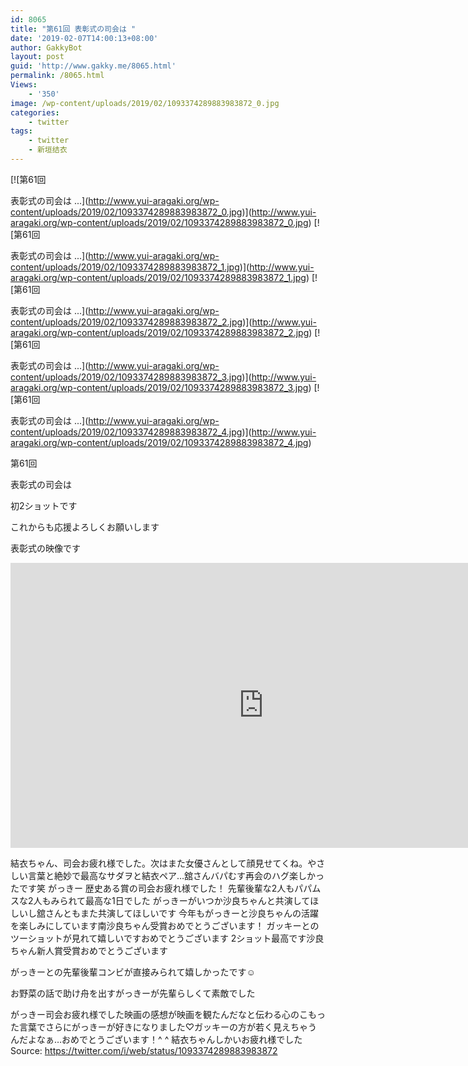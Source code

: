 ```yaml
---
id: 8065
title: "第61回 表彰式の司会は "
date: '2019-02-07T14:00:13+08:00'
author: GakkyBot
layout: post
guid: 'http://www.gakky.me/8065.html'
permalink: /8065.html
Views:
    - '350'
image: /wp-content/uploads/2019/02/1093374289883983872_0.jpg
categories:
    - twitter
tags:
    - twitter
    - 新垣结衣
---
```


[![第61回

表彰式の司会は ...](http://www.yui-aragaki.org/wp-content/uploads/2019/02/1093374289883983872_0.jpg)](http://www.yui-aragaki.org/wp-content/uploads/2019/02/1093374289883983872_0.jpg)
[![第61回

表彰式の司会は ...](http://www.yui-aragaki.org/wp-content/uploads/2019/02/1093374289883983872_1.jpg)](http://www.yui-aragaki.org/wp-content/uploads/2019/02/1093374289883983872_1.jpg)
[![第61回

表彰式の司会は ...](http://www.yui-aragaki.org/wp-content/uploads/2019/02/1093374289883983872_2.jpg)](http://www.yui-aragaki.org/wp-content/uploads/2019/02/1093374289883983872_2.jpg)
[![第61回

表彰式の司会は ...](http://www.yui-aragaki.org/wp-content/uploads/2019/02/1093374289883983872_3.jpg)](http://www.yui-aragaki.org/wp-content/uploads/2019/02/1093374289883983872_3.jpg)
[![第61回

表彰式の司会は ...](http://www.yui-aragaki.org/wp-content/uploads/2019/02/1093374289883983872_4.jpg)](http://www.yui-aragaki.org/wp-content/uploads/2019/02/1093374289883983872_4.jpg)

第61回

表彰式の司会は

初2ショットです

これからも応援よろしくお願いします

表彰式の映像です
<iframe allow="accelerometer; autoplay; encrypted-media; gyroscope; picture-in-picture" allowfullscreen="" frameborder="0" height="456" loading="lazy" src="https://www.youtube.com/embed/6oi9XRTjqFc?feature=oembed" width="810"></iframe>

結衣ちゃん、司会お疲れ様でした。次はまた女優さんとして顔見せてくね。やさしい言葉と絶妙で最高なサダヲと結衣ペア…舘さんバパむす再会のハグ楽しかったです笑
がっきー 歴史ある賞の司会お疲れ様でした！
先輩後輩な2人もパパムスな2人もみられて最高な1日でした
がっきーがいつか沙良ちゃんと共演してほしいし舘さんともまた共演してほしいです
今年もがっきーと沙良ちゃんの活躍を楽しみにしています南沙良ちゃん受賞おめでとうございます！
ガッキーとのツーショットが見れて嬉しいですおめでとうございます
2ショット最高です沙良ちゃん新人賞受賞おめでとうございます

がっきーとの先輩後輩コンビが直接みられて嬉しかったです☺︎

お野菜の話で助け舟を出すがっきーが先輩らしくて素敵でした

がっきー司会お疲れ様でした映画の感想が映画を観たんだなと伝わる心のこもった言葉でさらにがっきーが好きになりました♡ガッキーの方が若く見えちゃうんだよなぁ…おめでとうございます！^ ^
結衣ちゃんしかいお疲れ様でした
Source: <https://twitter.com/i/web/status/1093374289883983872>
